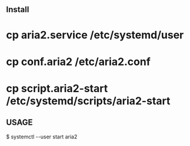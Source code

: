 ## Install

  # cp aria2.service /etc/systemd/user
  # cp conf.aria2 /etc/aria2.conf
  # cp script.aria2-start /etc/systemd/scripts/aria2-start

## USAGE

  $ systemctl --user start aria2
